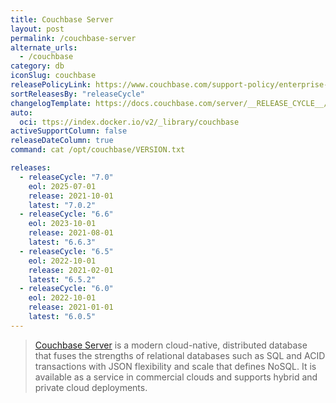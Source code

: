 ```yaml
---
title: Couchbase Server
layout: post
permalink: /couchbase-server
alternate_urls:
  - /couchbase
category: db
iconSlug: couchbase
releasePolicyLink: https://www.couchbase.com/support-policy/enterprise-software
sortReleasesBy: "releaseCycle"
changelogTemplate: https://docs.couchbase.com/server/__RELEASE_CYCLE__/release-notes/relnotes.html
auto:
  oci: ttps://index.docker.io/v2/_library/couchbase
activeSupportColumn: false
releaseDateColumn: true
command: cat /opt/couchbase/VERSION.txt

releases:
  - releaseCycle: "7.0"
    eol: 2025-07-01
    release: 2021-10-01
    latest: "7.0.2"
  - releaseCycle: "6.6"
    eol: 2023-10-01
    release: 2021-08-01
    latest: "6.6.3"
  - releaseCycle: "6.5"
    eol: 2022-10-01
    release: 2021-02-01
    latest: "6.5.2"
  - releaseCycle: "6.0"
    eol: 2022-10-01
    release: 2021-01-01
    latest: "6.0.5"
---
```

> [Couchbase Server](https://www.couchbase.com/products/server) is a modern cloud-native, distributed database that fuses the strengths of relational databases such as SQL and ACID transactions with JSON flexibility and scale that defines NoSQL. It is available as a service in commercial clouds and supports hybrid and private cloud deployments.
